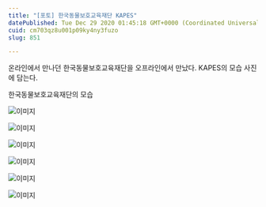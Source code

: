 ```yaml
---
title: "[포토] 한국동물보호교육재단 KAPES"
datePublished: Tue Dec 29 2020 01:45:18 GMT+0000 (Coordinated Universal Time)
cuid: cm703qz8u001p09ky4ny3fuzo
slug: 851

---
```



온라인에서 만나던 한국동물보호교육재단을 오프라인에서 만났다. KAPES의 모습 사진에 담는다.

한국동물보호교육재단의 모습

![이미지](https://cdn.hashnode.com/res/hashnode/image/upload/v1739255370258/a54a732e-c7c0-4509-9864-0128e57565a9.jpeg)

![이미지](https://cdn.hashnode.com/res/hashnode/image/upload/v1739255372360/204d26e2-8fa5-4db0-b414-f7c7cb39d23d.jpeg)

![이미지](https://cdn.hashnode.com/res/hashnode/image/upload/v1739255375186/4e121104-dcea-435b-8113-ad63b2782730.jpeg)

![이미지](https://cdn.hashnode.com/res/hashnode/image/upload/v1739255377495/6e589afb-82cf-4c8d-9494-e3f742ca34bd.jpeg)

![이미지](https://cdn.hashnode.com/res/hashnode/image/upload/v1739255380086/44bd24ac-1c1e-4df1-b145-8a197f2ed7cd.jpeg)

![이미지](https://cdn.hashnode.com/res/hashnode/image/upload/v1739255382120/2ba634a5-5256-48b5-8a09-543eaf9207aa.jpeg)